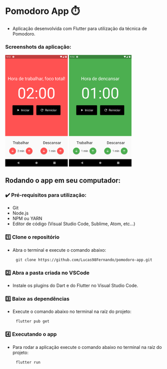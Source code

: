 # Pomodoro App ⏱️

- Aplicação desenvolvida com Flutter para utilização da técnica de Pomodoro.

### Screenshots da aplicação:

<p>
    <img src="./assets/images/home-work.png" width="200"/>
    <img src="./assets/images/home-rest.png" width="200"/>
</p>
    
## Rodando o app em seu computador:

### ✔️ Pré-requisitos para utilização:

- Git
- Node.js
- NPM ou YARN
- Editor de código (Visual Studio Code, Sublime, Atom, etc...)

### 1️⃣ Clone o repositório

- Abra o terminal e execute o comando abaixo:

<pre>
    <code>git clone https://github.com/Lucas98Fernando/pomodoro-app.git</code>
</pre>

### 2️⃣ Abra a pasta criada no VSCode

- Instale os plugins do Dart e do Flutter no Visual Studio Code.

### 3️⃣ Baixe as dependências

- Execute o comando abaixo no terminal na raíz do projeto:

<pre>
    <code>flutter pub get</code>
</pre>

### 4️⃣ Executando o app

- Para rodar a aplicação execute o comando abaixo no terminal na raíz do projeto:

<pre>
    <code>flutter run</code>
</pre>
